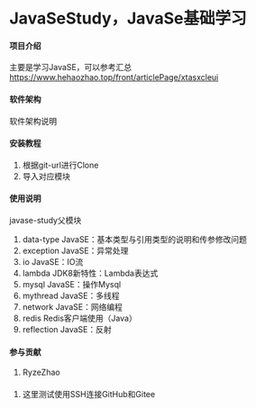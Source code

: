 # JavaSeStudy，JavaSe基础学习

#### 项目介绍
主要是学习JavaSE，可以参考汇总
https://www.hehaozhao.top/front/articlePage/xtasxcleui

#### 软件架构
软件架构说明


#### 安装教程
1. 根据git-url进行Clone
2. 导入对应模块

#### 使用说明
javase-study父模块



1.  data-type       JavaSE：基本类型与引用类型的说明和传参修改问题
2.  exception       JavaSE：异常处理
3.  io              JavaSE：IO流
4.  lambda          JDK8新特性：Lambda表达式
5.  mysql           JavaSE：操作Mysql
6.  mythread        JavaSE：多线程
7.  network         JavaSE：网络编程
8.  redis           Redis客户端使用（Java）
9.  reflection      JavaSE：反射

#### 参与贡献
1. RyzeZhao

#### 
1.  这里测试使用SSH连接GitHub和Gitee